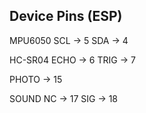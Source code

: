 Device		Pins (ESP)
--------------------------

MPU6050
SCL 	-> 	5
SDA	-> 	4

HC-SR04
ECHO	->	6
TRIG	->	7

PHOTO 	->	15

SOUND
NC	->	17
SIG	->	18


